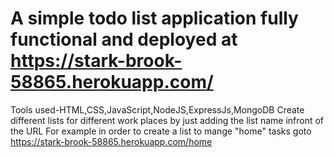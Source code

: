 # A simple todo list application fully functional and deployed at https://stark-brook-58865.herokuapp.com/
Tools used-HTML,CSS,JavaScript,NodeJS,ExpressJs,MongoDB
Create different lists for different work places by just adding the list name infront of the URL
For example in order to create a list to mange "home" tasks goto https://stark-brook-58865.herokuapp.com/home
